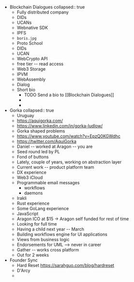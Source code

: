 - Blockchain Dialogues
  collapsed:: true
	- Fully distributed company
	- DIDs
	- UCANs
	- Webnative SDK
	- IPFS
	- `boris.jpg`
	- Proto School
	- DIDs
	- UCAN
	- WebCrypto API
	- free tier -- read access
	- Web3 Storage
	- IPVM
	- WebAssembly
	- Dialog
	- Short bio
		- TODO Send a bio to [[Blockchain Dialogues]]
		-
		-
- Gorka
  collapsed:: true
	- Uruguay
	- https://aquigorka.com/
	- https://www.linkedin.com/in/gorka-ludlow/
	- Gorka shaped problems
	- https://www.youtube.com/watch?v=EpzQ0KGWdhc
	- https://twitter.com/AquiGorka
	- Daniel -- worked at Aragon -- you are
	- Seed round led by PL
	- Fond of buttons
	- Lately, couple of years, working on abstraction layer
	- Current work -- product platform team
	- DX experience
	- Web3 iCloud
	- Programmable email messages
		- workflows
		- daemons
	- Irakli
	- Rust experience
	- Some GoLang experience
	- JavaScript
	- Aragon ICO at $15 -> Aragon self funded for rest of time
	- Looking for full time
	- Having a child next year -- March
	- Building workflows engine for UI applications
	- Views from business logic
	- Endorsements for UML --> never in career
	- Gather -- works cross platform
	- Out for 2 weeks
- Founder Sync
	- Hard Reset https://sarahguo.com/blog/hardreset
	- D'Arcy
	-